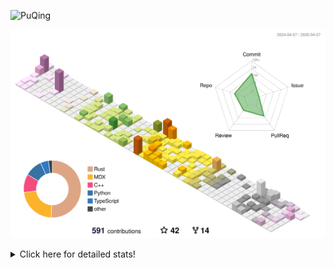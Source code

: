 ![PuQing](https://user-images.githubusercontent.com/27223114/171565019-9a56fae6-b08b-421f-99db-7e830da42371.png)

![](./profile-3d-contrib/profile-season-animate.svg)

<details>
<summary>Click here for detailed stats!</summary>

<!--START_SECTION:waka-->
![Lines of code](https://img.shields.io/badge/From%20Hello%20World%20I%27ve%20Written-1.9%20million%20lines%20of%20code-blue)

**🐱 My GitHub Data** 

> 📦 440.2 kB Used in GitHub's Storage 
 > 
> 🏆 128 Contributions in the Year 2025
 > 
> 🚫 Not Opted to Hire
 > 
> 📜 45 Public Repositories 
 > 
> 🔑 33 Private Repositories 
 > 
**I'm an Early 🐤** 

```text
🌞 Morning                641 commits         ██░░░░░░░░░░░░░░░░░░░░░░░   07.82 % 
🌆 Daytime                3496 commits        ███████████░░░░░░░░░░░░░░   42.66 % 
🌃 Evening                1892 commits        ██████░░░░░░░░░░░░░░░░░░░   23.09 % 
🌙 Night                  2166 commits        ███████░░░░░░░░░░░░░░░░░░   26.43 % 
```


📊 **This Week I Spent My Time On** 

```text
💬 Programming Languages: 
Other                    12 hrs 13 mins      ███████░░░░░░░░░░░░░░░░░░   27.27 % 
CLI                      6 hrs 18 mins       ████░░░░░░░░░░░░░░░░░░░░░   14.08 % 
TeX                      4 hrs 51 mins       ███░░░░░░░░░░░░░░░░░░░░░░   10.84 % 
Searching                4 hrs 6 mins        ██░░░░░░░░░░░░░░░░░░░░░░░   09.16 % 
C++                      2 hrs 31 mins       █░░░░░░░░░░░░░░░░░░░░░░░░   05.63 % 

🔥 Editors: 
Arc                      20 hrs 22 mins      ███████████░░░░░░░░░░░░░░   45.43 % 
VS Code                  13 hrs 16 mins      ███████░░░░░░░░░░░░░░░░░░   29.62 % 
Ghostty                  6 hrs 18 mins       ████░░░░░░░░░░░░░░░░░░░░░   14.08 % 
Telegram                 2 hrs 31 mins       █░░░░░░░░░░░░░░░░░░░░░░░░   05.62 % 
Obsidian                 1 hr 3 mins         █░░░░░░░░░░░░░░░░░░░░░░░░   02.36 % 

💻 Operating System: 
Mac                      37 hrs 1 min        █████████████████████░░░░   82.57 % 
WSL                      5 hrs 42 mins       ███░░░░░░░░░░░░░░░░░░░░░░   12.75 % 
Linux                    2 hrs 5 mins        █░░░░░░░░░░░░░░░░░░░░░░░░   04.68 % 
```


<!--END_SECTION:waka-->
</details>
